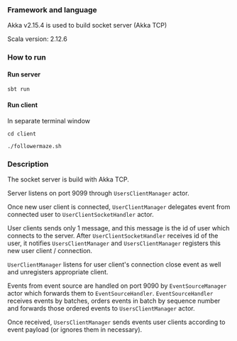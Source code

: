 ### Framework and language
Akka v2.15.4 is used to build socket server (Akka TCP)
 
Scala version: 2.12.6
 
### How to run 

#### Run server
`sbt run`

#### Run client
In separate terminal window

`cd client`

`./followermaze.sh`


### Description
The socket server is build with Akka TCP.

Server listens on port 9099 through `UsersClientManager` actor.


Once new user client is connected, `UserClientManager` delegates event from connected user
to `UserClientSocketHandler` actor.

User clients sends only 1 message, and this message is the id of user which connects to the server.
After `UserClientSocketHandler` receives id of the user, it notifies `UsersClientManager`
and `UsersClientManager` registers this new user client / connection.

`UserClientManager` listens for user client's connection close event as well and unregisters appropriate 
client.


Events from event source are handled on port 9090 by `EventSourceManager` actor which forwards them
to `EventSourceHandler`.
`EventSourceHandler` receives events by batches, orders events in batch by sequence number and forwards those ordered events
to `UsersClientManager` actor.

Once received, `UsersClientManager` sends events user clients according to event payload (or ignores them in necessary).







